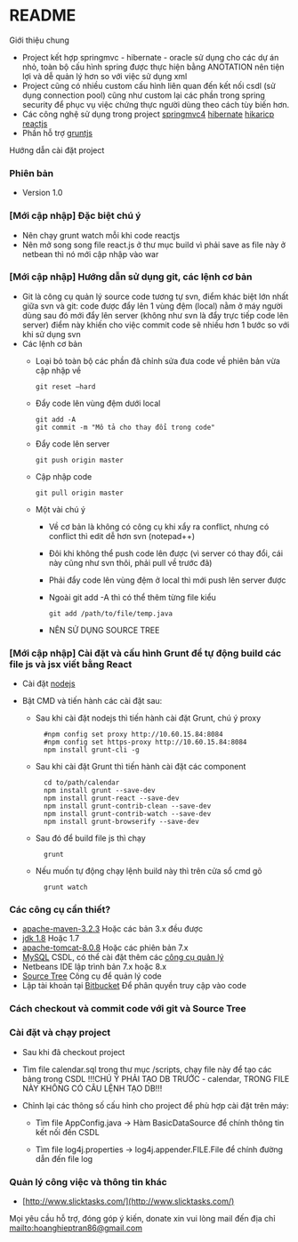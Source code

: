 # README

Giới thiệu chung

- Project kết hợp springmvc - hibernate - oracle sử dụng cho các dự án nhỏ, toàn bộ cấu hình spring được thực hiện bằng ANOTATION nên tiện lợi và dễ quản lý hơn so với việc sử dụng xml
- Project cũng có nhiều custom cấu hình liên quan đến kết nối csdl (sử dụng connection pool) cũng như custom lại các phần trong spring security để phục vụ việc chứng thực người dùng theo cách tùy biến hơn.
- Các công nghệ sử dụng trong project
	[springmvc4](http://docs.spring.io/spring/docs/current/spring-framework-reference/html/mvc.html)
	[hibernate](http://hibernate.org)
	[hikaricp](https://github.com/brettwooldridge/HikariCP)
	[reactjs](http://facebook.github.io/react)
- Phần hỗ trợ
	[gruntjs](http://gruntjs.com)

Hướng dẫn cài đặt project

### Phiên bản

* Version 1.0


### [Mới cập nhập] Đặc biệt chú ý
* Nên chạy grunt watch mỗi khi code reactjs
* Nên mở song song file react.js ở thư mục build vì phải save as file này ở netbean thì nó mới cập nhập vào war

### [Mới cập nhập] Hướng dẫn sử dụng git, các lệnh cơ bản
* Git là công cụ quản lý source code tương tự svn, điểm khác biệt lớn nhất giữa svn và git: code được đẩy lên 1 vùng đệm (local) nằm ở máy người dùng sau đó mới đẩy lên server (không như svn là đẩy trực tiếp code lên server) điểm này khiến cho việc commit code sẽ nhiều hơn 1 bước so với khi sử dụng svn
* Các lệnh cơ bản
     * Loại bỏ toàn bộ các phần đã chỉnh sửa đưa code về phiên bản vừa cập nhập về
                
           git reset —hard

    
    * Đẩy code lên vùng đệm dưới local
            
            
          git add -A
          git commit -m "Mô tả cho thay đổi trong code"
          
          
    
    * Đẩy code lên server
    
    
          git push origin master
          
          
    
    * Cập nhập code
    
    
          git pull origin master
          
          
    
    * Một vài chú ý
    
    
        * Về cơ bản là không có công cụ khi xẩy ra conflict, nhưng có conflict thì edit dễ hơn svn (notepad++)
        * Đôi khi không thể push code lên được (vì server có thay đổi, cái này cũng như svn thôi, phải pull về trước đã)
        * Phải đẩy code lên vùng đệm ở local thì mới push lên server được
        * Ngoài git add -A thì có thể thêm từng file kiểu 
                    
                    
              git add /path/to/file/temp.java
                
        
        * NÊN SỬ DỤNG SOURCE TREE
       

### [Mới cập nhập] Cài đặt và cấu hình Grunt để tự động build các file js và jsx viết bằng React

* Cài đặt [nodejs](http://nodejs.org/)
* Bật CMD và tiến hành các cài đặt sau:

	* Sau khi cài đặt nodejs thì tiến hành cài đặt Grunt, chú ý proxy
		
            #npm config set proxy http://10.60.15.84:8084
            #npm config set https-proxy http://10.60.15.84:8084
            npm install grunt-cli -g

	* Sau khi cài đặt Grunt thì tiến hành cài đặt các component

			cd to/path/calendar
			npm install grunt --save-dev
			npm install grunt-react --save-dev
			npm install grunt-contrib-clean --save-dev
			npm install grunt-contrib-watch --save-dev
			npm install grunt-browserify --save-dev

	* Sau đó để build file js thì chạy 
		
			grunt 

	* Nếu muốn tự động chạy lệnh build này thì trên cửa sổ cmd gõ
	
			grunt watch

### Các công cụ cần thiết?

* [apache-maven-3.2.3](http://maven.apache.org/download.cgi) Hoặc các bản 3.x đều được
* [jdk 1.8](http://www.oracle.com/technetwork/java/javase/downloads/jdk8-downloads-2133151.html) Hoặc 1.7
* [apache-tomcat-8.0.8](http://tomcat.apache.org/download-80.cgi) Hoặc các phiên bản 7.x
* [MySQL](http://dev.mysql.com/downloads/windows/installer/) CSDL, có thể cài đặt thêm các [công cụ quản lý](http://dev.mysql.com/downloads/calendar/)
* Netbeans IDE lập trình bản 7.x hoặc 8.x
* [Source Tree](http://downloads.atlassian.com/software/sourcetree/windows/SourceTreeSetup_1.6.10.exe) Công cụ để quản lý code
* Lập tài khoản tại [Bitbucket](https://bitbucket.org/) Để phân quyền truy cập vào code

### Cách checkout và commit code với git và Source Tree


### Cài đặt và chạy project 

* Sau khi đã checkout project
* Tìm file calendar.sql trong thư mục /scripts, chạy file này để tạo các bảng trong CSDL !!!CHÚ Ý PHẢI TẠO DB TRƯỚC - calendar, TRONG FILE NÀY KHÔNG CÓ CÂU LỆNH TẠO DB!!!
* Chỉnh lại các thông số cấu hình cho project để phù hợp cài đặt trên máy:

	* Tìm file AppConfig.java -> Hàm BasicDataSource để chính thông tin kết nối đến CSDL
		
	* Tìm file log4j.properties -> log4j.appender.FILE.File để chính đường dẫn đến file log

### Quản lý công việc và thông tin khác 

* [http://www.slicktasks.com/](http://www.slicktasks.com/)

Mọi yêu cầu hỗ trợ, đóng góp ý kiến, donate xin vui lòng mail đến địa chỉ
<mailto:hoanghieptran86@gmail.com>
